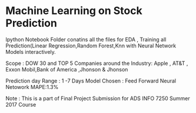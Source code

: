 # Machine Learning on Stock Prediction 
Ipython Notebook Folder conatins all the files for EDA , Training all Prediction(Linear Regression,Random Forest,Knn with Neural Network   Models interactively. 


Scope : DOW 30 and 
TOP 5 Companies around the Industry: 
Apple , AT&T , Exxon Mobil,Bank of America ,Jhonson & Jhonson 

Prediction day Range : 1 -7 Days 
Model Chosen : Feed Forward Neural Netowork 
MAPE:1.3% 





Note : This is a part of Final Project Submission for ADS INFO 7250 Summer 2017 Course 
